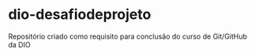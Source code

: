 # dio-desafiodeprojeto
Repositório criado como requisito para conclusão do curso de Git/GitHub da DIO
